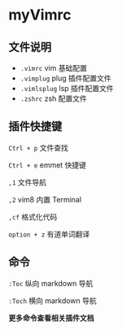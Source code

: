 # myVimrc

## 文件说明
- `.vimrc` vim 基础配置
- `.vimplug` plug 插件配置文件
- `.vimlsplug` lsp 插件配置文件
- `.zshrc` zsh 配置文件

## 插件快捷键
`Ctrl + p` 文件查找

`Ctrl + e` emmet 快捷键 

`,1` 文件导航

`,2` vim8 内置 Terminal

`,cf` 格式化代码

`option + z` 有道单词翻译

## 命令
`:Toc` 纵向 markdown 导航

`:Toch` 横向 markdown 导航

**更多命令查看相关插件文档**
